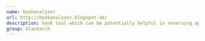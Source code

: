 ```yaml
---
name: hookanalyser
url: http://hookanalyser.blogspot.de/
description: hook tool which can be potentially helpful in reversing applications and analyzing malware. It can hook to an API in a process and search for a pattern in memory or dump the buffer. URL : http://hookanalyser.blogspot.de/ Groups : blackarch blackarch-windows blackarch-reversing
group: blackarch
---
```

